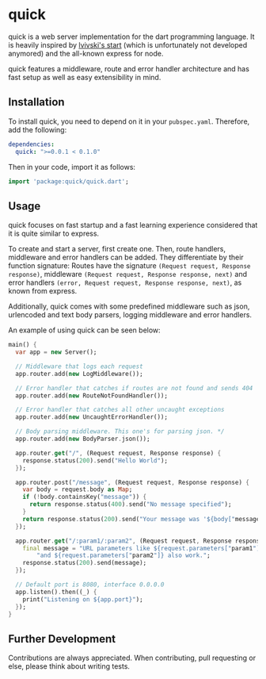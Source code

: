 # quick

quick is a web server implementation for the dart programming language. It
is heavily inspired by [lvivski's start](https://github.com/lvivski/start)
(which is unfortunately not developed anymored) and the all-known express
for node.

quick features a middleware, route and error handler architecture and has
fast setup as well as easy extensibility in mind.

## Installation

To install quick, you need to depend on it in your `pubspec.yaml`. Therefore,
add the following:

```yaml
dependencies:
  quick: ">=0.0.1 < 0.1.0"
```

Then in your code, import it as follows:

```dart
import 'package:quick/quick.dart';
```

## Usage

quick focuses on fast startup and a fast learning experience considered that
it is quite similar to express.

To create and start a server, first create one. Then, route handlers, middleware
and error handlers can be added. They differentiate by their function signature:
Routes have the signature `(Request request, Response response)`, middleware
`(Request request, Response response, next)` and error handlers
`(error, Request request, Response response, next)`, as known from express.

Additionally, quick comes with some predefined middleware such as
json, urlencoded and text body parsers, logging middleware and error handlers.

An example of using quick can be seen below:

```dart
main() {
  var app = new Server();

  // Middleware that logs each request
  app.router.add(new LogMiddleware());

  // Error handler that catches if routes are not found and sends 404
  app.router.add(new RouteNotFoundHandler());

  // Error handler that catches all other uncaught exceptions
  app.router.add(new UncaughtErrorHandler());

  // Body parsing middleware. This one's for parsing json. */
  app.router.add(new BodyParser.json());

  app.router.get("/", (Request request, Response response) {
    response.status(200).send("Hello World");
  });

  app.router.post("/message", (Request request, Response response) {
    var body = request.body as Map;
    if (!body.containsKey("message")) {
      return response.status(400).send("No message specified");
    }
    return response.status(200).send("Your message was '${body["message"]}'");
  });

  app.router.get("/:param1/:param2", (Request request, Response response) {
    final message = "URL parameters like ${request.parameters["param1"]} " +
        "and ${request.parameters["param2"]} also work.";
    response.status(200).send(message);
  });

  // Default port is 8080, interface 0.0.0.0
  app.listen().then((_) {
    print("Listening on ${app.port}");
  });
}
```

## Further Development

Contributions are always appreciated. When contributing, pull requesting or
else, please think about writing tests.
